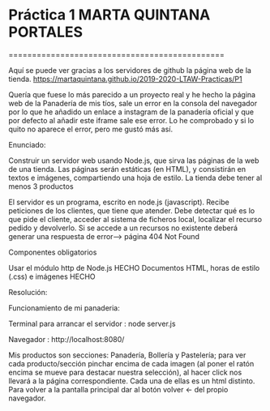 # Práctica 1  MARTA QUINTANA PORTALES
==============================================

Aquí se puede ver gracias a los servidores de github la página web de la tienda.
https://martaquintana.github.io/2019-2020-LTAW-Practicas/P1


Quería que fuese lo más parecido a un proyecto real y he hecho la página web de la Panadería de mis tíos,
sale un error en la consola del navegador por lo que he añadido un enlace a instagram de la panadería oficial y
que por defecto al añadir este iframe sale ese error. Lo he comprobado y si lo quito no aparece el error,
pero me gustó más así.

Enunciado:

Construir un servidor web usando Node.js, que sirva las páginas de la web de una tienda. Las páginas serán estáticas (en HTML), y consistirán en textos e imágenes, compartiendo una hoja de estilo. La tienda debe tener al menos 3 productos

El servidor es un programa, escrito en node.js (javascript). Recibe peticiones de los clientes, que tiene que atender. Debe detectar qué es lo que pide el cliente, acceder al sistema de ficheros local, localizar el recurso pedido y devolverlo. Si se accede a un recursos no existente deberá generar una respuesta de error--> página 404 Not Found

Componentes obligatorios

Usar el módulo http de Node.js HECHO
Documentos HTML, horas de estilo (.css) e imágenes HECHO


Resolución:

Funcionamiento de mi panaderia:

Terminal para arrancar el servidor : node server.js

Navegador :  http://localhost:8080/


Mis productos son secciones: Panadería, Bollería y Pastelería; para ver cada producto/sección pinchar encima de cada imagen (al poner el ratón encima se mueve para destacar nuestra selección), al hacer click nos llevará a la página correspondiente. Cada una de ellas es un html distinto. Para volver a la pantalla principal dar al botón volver <- del propio navegador.
